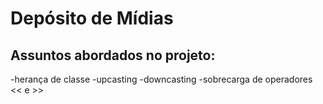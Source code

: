 # Depósito de Mídias 
## Assuntos abordados no projeto:
-herança de classe
-upcasting
-downcasting
-sobrecarga de operadores << e >>
